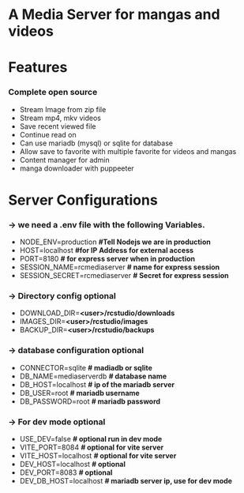 # A Media Server for mangas and videos

# Features

### Complete open source

- Stream Image from zip file
- Stream mp4, mkv videos
- Save recent viewed file
- Continue read on
- Can use mariadb (mysql) or sqlite for database
- Allow save to favorite with multiple favorite for videos and mangas
- Content manager for admin
- manga downloader with puppeeter

# Server Configurations

### -> we need a .env file with the following Variables.

- NODE_ENV=production **#Tell Nodejs we are in production**
- HOST=localhost **#for IP Address for external access**
- PORT=8180 **# for express server when in production**
- SESSION_NAME=rcmediaserver **# name for express session**
- SESSION_SECRET=rcmediaserver **# Secret for express session**

### -> Directory config optional

- DOWNLOAD_DIR=**\<user>/rcstudio/downloads**
- IMAGES_DIR=**\<user>/rcstudio/images**
- BACKUP_DIR=**\<user>/rcstudio/backups**

### -> database configuration optional

- CONNECTOR=sqlite **# madiadb or sqlite**
- DB_NAME=mediaserverdb **# database name**
- DB_HOST=localhost **# ip of the mariadb server**
- DB_USER=root **# mariadb username**
- DB_PASSWORD=root **# mariadb password**

### -> For dev mode optional

- USE_DEV=false **# optional run in dev mode**
- VITE_PORT=8084 **# optional for vite server**
- VITE_HOST=localhost **# optional for vite server**
- DEV_HOST=localhost **# optional**
- DEV_PORT=8083 **# optional**
- DEV_DB_HOST=localhost **# mariadb server ip, use for dev mode**
